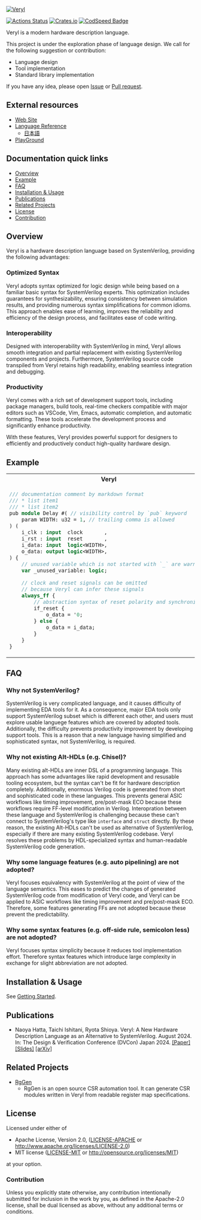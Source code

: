 [![Veryl](support/logo/veryl_wide.png)](https://veryl-lang.org/)

[![Actions Status](https://github.com/veryl-lang/veryl/workflows/Regression/badge.svg)](https://github.com/veryl-lang/veryl/actions)
[![Crates.io](https://img.shields.io/crates/v/veryl.svg)](https://crates.io/crates/veryl)
[![CodSpeed Badge](https://img.shields.io/endpoint?url=https://codspeed.io/badge.json)](https://codspeed.io/veryl-lang/veryl)

Veryl is a modern hardware description language.

This project is under the exploration phase of language design.
We call for the following suggestion or contribution:

* Language design
* Tool implementation
* Standard library implementation

If you have any idea, please open [Issue](https://github.com/veryl-lang/veryl/issues) or [Pull request](https://github.com/veryl-lang/veryl/pulls).

## External resources

* [Web Site](https://veryl-lang.org)
* [Language Reference](https://doc.veryl-lang.org/book/)
    * [日本語](https://doc.veryl-lang.org/book/ja/)
* [PlayGround](https://doc.veryl-lang.org/playground/)

## Documentation quick links

* [Overview](#overview)
* [Example](#example)
* [FAQ](#faq)
* [Installation & Usage](#installation--usage)
* [Publications](#plublications)
* [Related Projects](#related-projects)
* [License](#license)
* [Contribution](#contribution)

## Overview

Veryl is a hardware description language based on SystemVerilog, providing the following advantages:

### Optimized Syntax
Veryl adopts syntax optimized for logic design while being based on a familiar basic syntax for SystemVerilog experts.
This optimization includes guarantees for synthesizability, ensuring consistency between simulation results, and providing numerous syntax simplifications for common idioms.
This approach enables ease of learning, improves the reliability and efficiency of the design process, and facilitates ease of code writing.

### Interoperability
Designed with interoperability with SystemVerilog in mind, Veryl allows smooth integration and partial replacement with existing SystemVerilog components and projects.
Furthermore, SystemVerilog source code transpiled from Veryl retains high readability, enabling seamless integration and debugging.

### Productivity
Veryl comes with a rich set of development support tools, including package managers, build tools, real-time checkers compatible with major editors such as VSCode, Vim, Emacs, automatic completion, and automatic formatting.
These tools accelerate the development process and significantly enhance productivity.

With these features, Veryl provides powerful support for designers to efficiently and productively conduct high-quality hardware design.

## Example

<table>
<tr>
<th>Veryl</th>
<th>SystemVerilog</th>

</tr>
<tr>
<td>

```systemverilog
/// documentation comment by markdown format
/// * list item1
/// * list item2
pub module Delay #( // visibility control by `pub` keyword
    param WIDTH: u32 = 1, // trailing comma is allowed
) (
    i_clk : input  clock       ,
    i_rst : input  reset       ,
    i_data: input  logic<WIDTH>,
    o_data: output logic<WIDTH>,
) {
    // unused variable which is not started with `_` are warned
    var _unused_variable: logic;

    // clock and reset signals can be omitted
    // because Veryl can infer these signals
    always_ff {
        // abstraction syntax of reset polarity and synchronicity
        if_reset {
            o_data = '0;
        } else {
            o_data = i_data;
        }
    }
}
```

</td>
<td>

```systemverilog
// comment
//
//
module Delay #(
    parameter int WIDTH = 1
) (
    input              i_clk ,
    input              i_rst ,
    input  [WIDTH-1:0] i_data,
    output [WIDTH-1:0] o_data
);
    logic unused_variable;

    always_ff @ (posedge i_clk or negedge i_rst) begin
        if (!i_rst) begin
            o_data <= '0;
        end else begin
            o_data <= i_data;
        end
    end
endmodule
```

</td>
</tr>
</table>

## FAQ

### Why not SystemVerilog?

SystemVerilog is very complicated language, and it causes difficulty of implementing EDA tools for it.
As a consequence, major EDA tools only support SystemVerilog subset which is different each other,
and users must explore usable languege features which are covered by adopted tools.
Additionally, the difficulty prevents productivity improvement by developing support tools.
This is a reason that a new language having simplified and sophisticated syntax, not SystemVerilog, is required.

### Why not existing Alt-HDLs (e.g. Chisel)?

Many existing alt-HDLs are inner DSL of a programming language.
This approach has some advantages like rapid development and resusable tooling ecosystem,
but the syntax can't be fit for hardware description completely.
Additionally, enormous Verilog code is generated from short and sophisticated code in these languages.
This prevents general ASIC workflows like timing improvement, pre/post-mask ECO because these workflows require FF-level modification in Verilog.
Interopration between these language and SystemVerilog is challenging because these can't connect to SystemVerilog's type like `interface` and `struct` directly.
By these reason, the existing Alt-HDLs can't be used as alternative of SystemVerilog, especially if there are many existing SystemVerilog codebase.
Veryl resolves these problems by HDL-specialized syntax and human-readable SystemVerilog code generation.

### Why some language features (e.g. auto pipelining) are not adopted?

Veryl focuses equivalency with SystemVerilog at the point of view of the language semantics.
This eases to predict the changes of generated SystemVerilog code from modification of Veryl code,
and Veryl can be applied to ASIC workflows like timing improvement and pre/post-mask ECO.
Therefore, some features generating FFs are not adopted because these prevent the predictability.

### Why some syntax features (e.g. off-side rule, semicolon less) are not adopted?

Veryl focuses syntax simplicity because it reduces tool implementation effort.
Therefore syntax features which introduce large complexity in exchange for slight abbreviation are not adopted.

## Installation & Usage

See [Getting Started](https://doc.veryl-lang.org/book/03_getting_started.html).

## Publications

* Naoya Hatta, Taichi Ishitani, Ryota Shioya.
  Veryl: A New Hardware Description Language as an Alternative to SystemVerilog.
  August 2024. In: The Design & Verification Conference (DVCon) Japan 2024.
  [[Paper]](https://veryl-lang.org/docs/veryl_dvcon-jpn-2024.pdf)
  [[Slides]](https://veryl-lang.org/docs/veryl_dvcon-jpn-2024-slide.pdf)
  [[arXiv]](http://arxiv.org/abs/2411.12983)

## Related Projects

* [RgGen](https://github.com/rggen/rggen)
    * RgGen is an open source CSR automation tool.
      It can generate CSR modules written in Veryl from readable register map specifications.

## License

Licensed under either of

 * Apache License, Version 2.0, ([LICENSE-APACHE](LICENSE-APACHE) or http://www.apache.org/licenses/LICENSE-2.0)
 * MIT license ([LICENSE-MIT](LICENSE-MIT) or http://opensource.org/licenses/MIT)

at your option.

### Contribution

Unless you explicitly state otherwise, any contribution intentionally
submitted for inclusion in the work by you, as defined in the Apache-2.0
license, shall be dual licensed as above, without any additional terms or
conditions.
